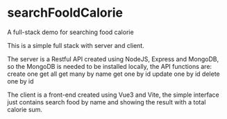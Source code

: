 # searchFooldCalorie
A full-stack demo for searching food calorie

This is a simple full stack with server and client.

The server is a Restful API created using NodeJS, Express and MongoDB, so the MongoDB is needed to be installed locally, the API functions are: create one get all get many by name get one by id update one by id delete one by id

The client is a front-end created using Vue3 and Vite, the simple interface just contains search food by name and showing the result with a total calorie sum.
